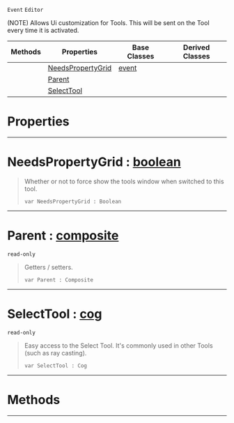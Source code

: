  `Event` `Editor`



(NOTE) Allows Ui customization for Tools. This will be sent on the Tool every time it is activated.

|Methods|Properties|Base Classes|Derived Classes|
|---|---|---|---|
| |[ NeedsPropertyGrid](https://plasmaengine.github.io/PlasmaDocs/Plasma1/C++/code_reference/class_reference/tooluievent.md#needspropertygrid-plasma-e)|[event](https://plasmaengine.github.io/PlasmaDocs/Plasma1/C++/code_reference/class_reference/event.md)| |
| |[ Parent](https://plasmaengine.github.io/PlasmaDocs/Plasma1/C++/code_reference/class_reference/tooluievent.md#parent-plasma-engine-docum)| | |
| |[ SelectTool](https://plasmaengine.github.io/PlasmaDocs/Plasma1/C++/code_reference/class_reference/tooluievent.md#selecttool-plasma-engine-d)| | |


 #  Properties


---  
 #  NeedsPropertyGrid : [boolean](https://plasmaengine.github.io/PlasmaDocs/Plasma1/C++/code_reference/lightning_base_types/boolean.md)

> Whether or not to force show the tools window when switched to this tool.
> ``` lang=cpp, name=Lightning
> var NeedsPropertyGrid : Boolean


---  
 #  Parent : [composite](https://plasmaengine.github.io/PlasmaDocs/Plasma1/C++/code_reference/class_reference/composite.md)

 `read-only`

> Getters / setters.
> ``` lang=cpp, name=Lightning
> var Parent : Composite


---  
 #  SelectTool : [cog](https://plasmaengine.github.io/PlasmaDocs/Plasma1/C++/code_reference/class_reference/cog.md)

 `read-only`

> Easy access to the Select Tool. It's commonly used in other Tools (such as ray casting).
> ``` lang=cpp, name=Lightning
> var SelectTool : Cog


---  
 #  Methods


---  
 

 